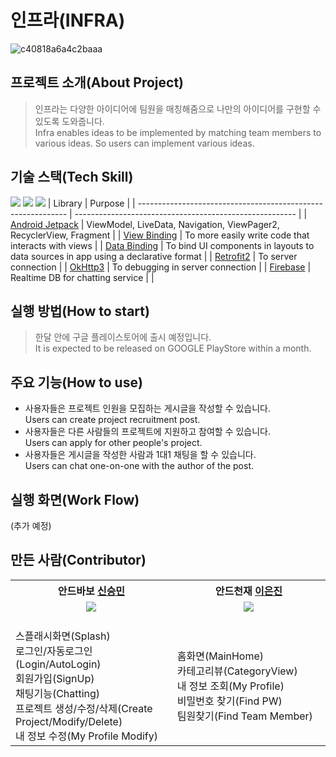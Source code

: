 # 인프라(INFRA)
![c40818a6a4c2baaa](https://user-images.githubusercontent.com/39687846/161981279-6bde5846-6d0a-481b-aeb2-e000b073d4e6.png)

## 프로젝트 소개(About Project)
> 인프라는 다양한 아이디어에 팀원을 매칭해줌으로 나만의 아이디어를 구현할 수 있도록 도와줍니다.<br>
> Infra enables ideas to be implemented by matching team members to various ideas. So users can implement various ideas.

## 기술 스택(Tech Skill)
<img src="https://img.shields.io/badge/targetSDK 31-3DDC84?style=for-the-badge&logo=Android&logoColor=white"> <img src="https://img.shields.io/badge/minSDK 23-3DDC84?style=for-the-badge&logo=Android&logoColor=white"> <img src="https://img.shields.io/badge/Kotlin 1.6.10-7F52FF?style=for-the-badge&logo=Kotlin&logoColor=white">
 | Library                                                   | Purpose                                                   |
| ------------------------------------------------------------ | ------------------------------------------------------- |
| [Android Jetpack](https://developer.android.com/jetpack/androidx/releases/compose) |  ViewModel, LiveData, Navigation, ViewPager2, RecyclerView, Fragment  |
| [View Binding](https://developer.android.com/topic/libraries/view-binding) | To more easily write code that interacts with views          |
| [Data Binding](https://developer.android.com/jetpack/androidx/releases/databinding) | To bind UI components in layouts to data sources in app using a declarative format          |
| [Retrofit2](https://developer.android.com/kotlin/ktx/extensions-list) | To server connection            |
| [OkHttp3](https://square.github.io/okhttp/)                   | To debugging in server connection |
| [Firebase](https://firebase.google.com/)                     | Realtime DB for chatting service    |                                           | 

## 실행 방법(How to start)

> 한달 안에 구글 플레이스토어에 출시 예정입니다.<br>
> It is expected to be released on GOOGLE PlayStore within a month.

## 주요 기능(How to use)
- 사용자들은 프로젝트 인원을 모집하는 게시글을 작성할 수 있습니다.<br>
Users can create project recruitment post.
- 사용자들은 다른 사람들의 프로젝트에 지원하고 참여할 수 있습니다.<br>
Users can apply for other people's project.
- 사용자들은 게시글을 작성한 사람과 1대1 채팅을 할 수 있습니다.<br>
Users can chat one-on-one with the author of the post.

## 실행 화면(Work Flow)
(추가 예정)

## 만든 사람(Contributor)
<table align="center" style = "table-layout: auto; width: 100%; table-layout: fixed;">
  <colgroup>
    <col style="width:33%"/>
    <col style="width:34%"/>
  </colgroup>
  <th align="center">안드바보 <a href="https://github.com/Seungmin-develop">신승민<a></th>
    <th align="center">안드천재 <a href="https://github.com/sodock00">이은진</a></th>
  <tr>
    <td align="center"><img src="https://user-images.githubusercontent.com/39687846/162403487-fcc347c5-34f9-4788-9b73-2505a8fd9637.png"/></td>
    <td align="center"><img src="https://user-images.githubusercontent.com/39687846/162403529-e5c5f159-6ef1-4922-9e40-10af3edce766.png"/></td>
</td>
  </tr>
  <tr>
    <td><br>
    스플래시화면(Splash)<br>
    로그인/자동로그인(Login/AutoLogin)<br>
    회원가입(SignUp)<br>
    채팅기능(Chatting)<br>
    프로젝트 생성/수정/삭제(Create Project/Modify/Delete)<br>
    내 정보 수정(My Profile Modify)<br>
    </td>
    <td><br>
    홈화면(MainHome)<br>
    카테고리뷰(CategoryView)<br>
    내 정보 조회(My Profile)<br>
    비밀번호 찾기(Find PW)<br>
    팀원찾기(Find Team Member)<br>
    </td>
  </tr>
</table>
